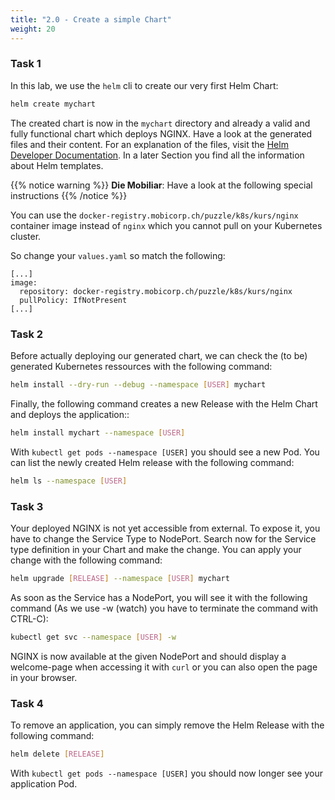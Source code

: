 ```yaml
---
title: "2.0 - Create a simple Chart"
weight: 20
---
```



### Task 1

In this lab, we use the `helm` cli to create our very first Helm Chart:

```bash
helm create mychart
```

The created chart is now in the `mychart` directory and already a valid and fully functional chart which deploys NGINX. Have a look at the generated files and their content. For an explanation of the files, visit the [Helm Developer Documentation](https://docs.helm.sh/developing_charts/#the-chart-file-structure). In a later Section you find all the information about Helm templates.


{{% notice warning %}}
**Die Mobiliar**: Have a look at the following special instructions
{{% /notice %}}

You can use the `docker-registry.mobicorp.ch/puzzle/k8s/kurs/nginx` container image instead of `nginx` which you cannot pull on your Kubernetes cluster.

So change your `values.yaml` so match the following:

```
[...]
image:
  repository: docker-registry.mobicorp.ch/puzzle/k8s/kurs/nginx
  pullPolicy: IfNotPresent
[...]
```


### Task 2

Before actually deploying our generated chart, we can check the (to be) generated Kubernetes ressources with the following command:

```bash
helm install --dry-run --debug --namespace [USER] mychart
```

Finally, the following command creates a new Release with the Helm Chart and deploys the application::

```bash
helm install mychart --namespace [USER]
```

With `kubectl get pods --namespace [USER]` you should see a new Pod. You can list the newly created Helm release with 
the following command:

```bash
helm ls --namespace [USER]
```


### Task 3

Your deployed NGINX is not yet accessible from external. To expose it, you have to change the Service Type to NodePort. Search 
now for the Service type definition in your Chart and make the change. You can apply your change with the following command:

```bash
helm upgrade [RELEASE] --namespace [USER] mychart
```

As soon as the Service has a NodePort, you will see it with the following command (As we use -w (watch) you have to terminate the command with CTRL-C):

```bash
kubectl get svc --namespace [USER] -w
```

NGINX is now available at the given NodePort and should display a welcome-page when accessing it with `curl` or you can also open the page in your browser.


### Task 4

To remove an application, you can simply remove the Helm Release with the following command:

```bash
helm delete [RELEASE]
```

With `kubectl get pods --namespace [USER]` you should now longer see your application Pod.